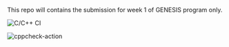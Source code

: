 This repo will contains the submission for week 1 of GENESIS program only.

![C/C++ CI](https://github.com/99002591/genesis_week1/workflows/C/C++%20CI/badge.svg)

![cppcheck-action](https://github.com/99002591/genesis_week1/workflows/cppcheck-action/badge.svg)